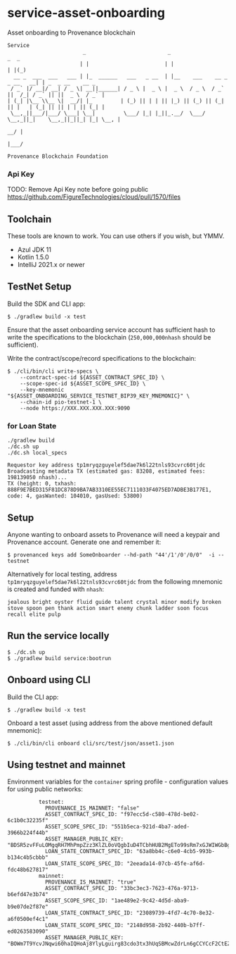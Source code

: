 # service-asset-onboarding

Asset onboarding to Provenance blockchain

```
Service
                        _                          _                              _  _               
                       | |                        | |                            | |(_)              
  __ _  ___  ___   ___ | |_  ______   ___   _ __  | |__    ___    __ _  _ __   __| | _  _ __    __ _ 
 / _` |/ __|/ __| / _ \| __||______| / _ \ |  _ \ |  _ \  / _ \  / _` ||  /_| / _` || ||  _ \  / _` |
| (_| |\__ \\__ \|  __/| |_         | (_) || | | || |_) || (_) || (_| || |   | (_| || || | | || (_| |
 \__,_||___/|___/ \___| \__|         \___/ |_| |_||_.__/  \___/  \__,_||_|    \__,_||_||_| |_| \__, |
                                                                                                __/ |
                                                                                               |___/ 

Provenance Blockchain Foundation
```

### Api Key

TODO: Remove Api Key note before going public
https://github.com/FigureTechnologies/cloud/pull/1570/files

## Toolchain

These tools are known to work. You can use others if you wish, but YMMV.

- Azul JDK 11
- Kotlin 1.5.0
- IntelliJ 2021.x or newer

## TestNet Setup

Build the SDK and CLI app:
```shell
$ ./gradlew build -x test
```

Ensure that the asset onboarding service account has sufficient hash to write the specifications to the blockchain (`250,000,000nhash` should be sufficient).

Write the contract/scope/record specifications to the blockchain:
```shell
$ ./cli/bin/cli write-specs \
    --contract-spec-id ${ASSET_CONTRACT_SPEC_ID} \
    --scope-spec-id ${ASSET_SCOPE_SPEC_ID} \
    --key-mnemonic "${ASSET_ONBOARDING_SERVICE_TESTNET_BIP39_KEY_MNEMONIC}" \
    --chain-id pio-testnet-1 \
    --node https://XXX.XXX.XXX.XXX:9090
```

### for Loan State

```
./gradlew build
./dc.sh up
./dc.sh local_specs

Requestor key address tp1mryqzguyelef5dae7k6l22tnls93cvrc60tjdc
Broadcasting metadata TX (estimated gas: 83208, estimated fees: 198139050 nhash)...
TX (height: 0, txhash: 888F9E7BED315F81DC878D9BA7AB3310EE55EC7111033F4075ED7ADBE3B177E1, code: 4, gasWanted: 104010, gasUsed: 53800)
```

## Setup

Anyone wanting to onboard assets to Provenance will need a keypair and Provenance account. Generate one and remember it:
```shell
$ provenanced keys add SomeOnboarder --hd-path "44'/1'/0'/0/0"  -i --testnet
```

Alternatively for local testing, address `tp1mryqzguyelef5dae7k6l22tnls93cvrc60tjdc` from the following mnemonic is created and funded with `nhash`:

```
jealous bright oyster fluid guide talent crystal minor modify broken stove spoon pen thank action smart enemy chunk ladder soon focus recall elite pulp
```

## Run the service locally

```shell
$ ./dc.sh up
$ ./gradlew build service:bootrun
```

## Onboard using CLI

Build the CLI app:
```shell
$ ./gradlew build -x test
```

Onboard a test asset (using address from the above mentioned default mnemonic):
```shell
$ ./cli/bin/cli onboard cli/src/test/json/asset1.json
```

## Using testnet and mainnet

Environment variables for the `container` spring profile - configuration values for using public networks:

```
          testnet:
            PROVENANCE_IS_MAINNET: "false"
            ASSET_CONTRACT_SPEC_ID: "f97ecc5d-c580-478d-be02-6c1b0c32235f"
            ASSET_SCOPE_SPEC_ID: "551b5eca-921d-4ba7-aded-3966b224f44b"
            ASSET_MANAGER_PUBLIC_KEY: "BDSR5zvFFuLOMgqRH7MhPmpZzz3KlZL0oVQgbIuD4TCbhHUB2MgETo99sRm7xGJWIWGbBgcilc63mD0zxI6zUCo="
            LOAN_STATE_CONTRACT_SPEC_ID: "63a8bb4c-c6e0-4cb5-993b-b134c4b5cbbb"
            LOAN_STATE_SCOPE_SPEC_ID: "2eeada14-07cb-45fe-af6d-fdc48b627817"
          mainnet:
            PROVENANCE_IS_MAINNET: "true"
            ASSET_CONTRACT_SPEC_ID: "33bc3ec3-7623-476a-9713-b6efd47e3b74"
            ASSET_SCOPE_SPEC_ID: "1ae489e2-9c42-4d5d-aba9-b9e07de2f87e"
            LOAN_STATE_CONTRACT_SPEC_ID: "23089739-4fd7-4c70-8e32-a6f0500ef4c1"
            LOAN_STATE_SCOPE_SPEC_ID: "2148d958-2b92-440b-b7ff-ed0263583090"
            ASSET_MANAGER_PUBLIC_KEY: "BOWm7T9YcvJNqwi60haIQHoAj8YlyLguirg83cdo3tx3hUqSBMcwZdrLn6gCCYCcF2CtEZBTvFgYc2CmMCU5NQg="
```
